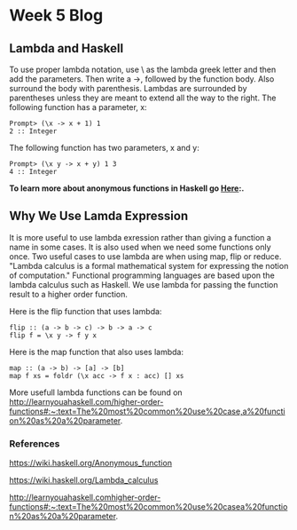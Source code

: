# Week 5 Blog
## Lambda and Haskell
To use proper lambda notation, use \ as the lambda greek letter and then add the parameters. Then write a ->, followed by the function body. Also surround the body with parenthesis. Lambdas are surrounded by parentheses unless they are meant to extend all the way to the right. 
The following function has a parameter, x:

```
Prompt> (\x -> x + 1) 1
2 :: Integer
```

The following function has two parameters, x and y:
```
Prompt> (\x y -> x + y) 1 3
4 :: Integer
```

**To learn more about anonymous functions in Haskell go [Here](https://github.com/DomCastaneda/programming-languages-2020/blob/master/Blogs/Blog15.md):.**

## Why We Use Lamda Expression
It is more useful to use lambda exression rather than giving a function a name in some cases. It is also used when we need some functions only once. Two useful cases to use lambda are when using map, flip or reduce. "Lambda calculus is a formal mathematical system for expressing the notion of computation." Functional programming languages are based upon the lambda calculus such as Haskell. We use lambda for passing the function result to a higher order function.

Here is the flip function that uses lambda:

```
flip :: (a -> b -> c) -> b -> a -> c  
flip f = \x y -> f y x  
```

Here is the map function that also uses lambda:

```
map :: (a -> b) -> [a] -> [b]  
map f xs = foldr (\x acc -> f x : acc) [] xs
```
More usefull lambda functions can be found on http://learnyouahaskell.com/higher-order-functions#:~:text=The%20most%20common%20use%20case,a%20function%20as%20a%20parameter.

### References
https://wiki.haskell.org/Anonymous_function

https://wiki.haskell.org/Lambda_calculus

http://learnyouahaskell.comhigher-order-functions#:~:text=The%20most%20common%20use%20casea%20function%20as%20a%20parameter.